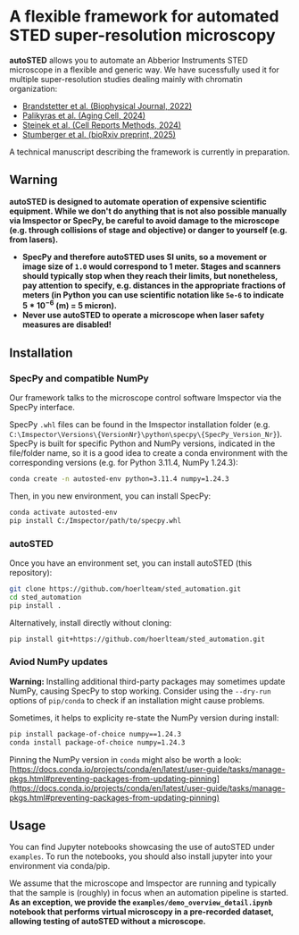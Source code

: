# A flexible framework for automated STED super-resolution microscopy

**autoSTED** allows you to automate an Abberior Instruments STED microscope in a flexible and generic way.
We have sucessfully used it for multiple super-resolution studies dealing mainly with chromatin organization:
* [Brandstetter et al. (Biophysical Journal, 2022)](https://linkinghub.elsevier.com/retrieve/pii/S0006349522001096)
* [Palikyras et al. (Aging Cell, 2024)](https://onlinelibrary.wiley.com/doi/10.1111/acel.14083)
* [Steinek et al. (Cell Reports Methods, 2024)](https://doi.org/10.1016/j.crmeth.2024.100840)
* [Stumberger et al. (bioRxiv preprint, 2025)](http://biorxiv.org/lookup/doi/10.1101/2025.01.20.633941)

A technical manuscript describing the framework is currently in preparation.

## Warning

**autoSTED is designed to automate operation of expensive scientific equipment. While we don't do anything that is not also possible manually via Imspector or SpecPy, be careful to avoid damage to the microscope (e.g. through collisions of stage and objective) or danger to yourself (e.g. from lasers).**

- **SpecPy and therefore autoSTED uses SI units, so a movement or image size of ```1.0``` would correspond to 1 meter. Stages and scanners should typically stop when they reach their limits, but nonetheless, pay attention to specify, e.g. distances in the appropriate fractions of meters (in Python you can use scientific notation like ```5e-6``` to indicate $5*10^{-6}$ (m) = 5 micron).**
- **Never use autoSTED to operate a microscope when laser safety measures are disabled!**

## Installation

### SpecPy and compatible NumPy

Our framework talks to the microscope control software Imspector via the SpecPy interface.

SpecPy ```.whl``` files can be found in the Imspector installation folder (e.g. ```C:\Imspector\Versions\{VersionNr}\python\specpy\{SpecPy_Version_Nr}```). SpecPy is built for specific Python and NumPy versions, indicated in the file/folder name, so it is a good idea to create a conda environment with the corresponding versions (e.g. for Python 3.11.4, NumPy 1.24.3):

```bash
conda create -n autosted-env python=3.11.4 numpy=1.24.3
```

Then, in you new environment, you can install SpecPy:

```bash
conda activate autosted-env
pip install C:/Imspector/path/to/specpy.whl
```

### autoSTED

Once you have an environment set, you can install autoSTED (this repository):

```bash
git clone https://github.com/hoerlteam/sted_automation.git
cd sted_automation
pip install .
```

Alternatively, install directly without cloning:

```bash
pip install git+https://github.com/hoerlteam/sted_automation.git
```

### Aviod NumPy updates

**Warning:** Installing additional third-party packages may sometimes update NumPy, causing SpecPy to stop working. Consider using the ```--dry-run``` options of ```pip/conda``` to check if an installation might cause problems.

Sometimes, it helps to explicity re-state the NumPy version during install:

```bash
pip install package-of-choice numpy==1.24.3
conda install package-of-choice numpy=1.24.3
```

Pinning the NumPy version in ```conda``` might also be worth a look: [https://docs.conda.io/projects/conda/en/latest/user-guide/tasks/manage-pkgs.html#preventing-packages-from-updating-pinning](https://docs.conda.io/projects/conda/en/latest/user-guide/tasks/manage-pkgs.html#preventing-packages-from-updating-pinning)

## Usage

You can find Jupyter notebooks showcasing the use of autoSTED under ```examples```. To run the notebooks, you should also install jupyter into your environment via conda/pip.

We assume that the microscope and Imspector are running and typically that the sample is (roughly) in focus when an automation pipeline is started. **As an exception, we provide the ```examples/demo_overview_detail.ipynb``` notebook that performs virtual microscopy in a pre-recorded dataset, allowing testing of autoSTED without a microscope.**